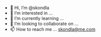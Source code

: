 - 👋 Hi, I’m @skondla
- 👀 I’m interested in ...
- 🌱 I’m currently learning ...
- 💞️ I’m looking to collaborate on ...
- 📫 How to reach me ... skondla@me.com

<!---
skondla/skondla is a ✨ special ✨ repository because its `README.md` (this file) appears on your GitHub profile.
You can click the Preview link to take a look at your changes.
--->
